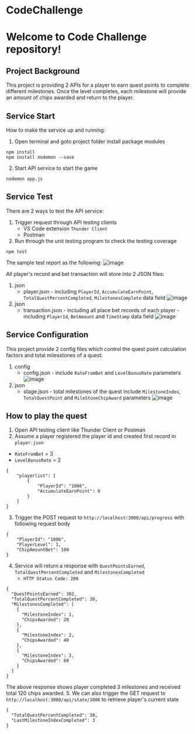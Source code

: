 # CodeChallenge

# Welcome to Code Challenge repository!

## Project Background

This project is providing 2 APIs for a player to earn quest points to complete different milestones. Once the level completes, each milestone will provide an amount of chips awarded and return to the player.

## Service Start

How to make the service up and running:

1. Open terminal and goto project folder install package modules

```
npm install
npm install nodemon --save
```

2. Start API service to start the game

```
nodemon app.js
```

## Service Test
There are 2 ways to test the API service:
1. Trigger request through API testing clients
   - VS Code extension `Thunder Client`
   - Postman
2. Run through the unit testing program to check the testing coverage

```
npm test
```
The sample test report as the following:
![image](https://user-images.githubusercontent.com/891759/123460508-4f212c80-d61a-11eb-99c9-acccbc613d6c.png)

All player's record and bet transaction will store into 2 JSON files:
1. json
   - player.json - including `PlayerId`, `AccumulateEarnPoint`, `TotalQuestPercentCompleted`, `MilestonesComplete` data field
   ![image](https://user-images.githubusercontent.com/891759/123506708-3bb4a680-d698-11eb-9486-e9e5ae4a94b4.png)
2. json
   - transaction.json - including all place bet records of each player - including `PlayerId`, `BetAmount` and `TimeStamp` data field
   ![image](https://user-images.githubusercontent.com/891759/123507459-1c1f7d00-d69c-11eb-971a-7aaad206403a.png)
   
## Service Configuration
This project provide 2 config files which control the quest point calculation factors and total milesstones of a quest:
1. config
   - config.json - include `RateFromBet` and `LevelBonusRate` parameters
   ![image](https://user-images.githubusercontent.com/891759/123461913-416ca680-d61c-11eb-9d35-ffbe93a86cbf.png)
2. json
   - stage.json - total milestones of the quest include `MilestoneIndex`, `TotalQuestPoint` and `MileStoneChipAward` parameters
   ![image](https://user-images.githubusercontent.com/891759/123462266-aaecb500-d61c-11eb-9c62-41e13dc8e135.png)
   
## How to play the quest
1. Open API testing client like Thunder Client or Postman
2. Assume a player registered the player id and created first record in `player.json`
 - `RateFromBet` = 3
 - `LevelBonusRate` = 2
```
{
    "playerlist": [
        {
            "PlayerId": "1006",
            "AccumulateEarnPoint": 0
        }
    ]
}
```
3. Trigger the POST request to `http://localhost:3000/api/progress` with following request body
```
{
    "PlayerId": "1006",
    "PlayerLevel": 1,
    "ChipAmountBet": 100
}
```
4. Service will return a response with `QuestPointsEarned`, `TotalQuestPercentCompleted` and `MilestonesCompleted`
   - `HTTP Status Code: 200`
```
{
  "QuestPointsEarned": 302,
  "TotalQuestPercentCompleted": 30,
  "MilestonesCompleted": [
    {
      "MilestoneIndex": 1,
      "ChipsAwarded": 20
    },
    {
      "MilestoneIndex": 2,
      "ChipsAwarded": 40
    },
    {
      "MilestoneIndex": 3,
      "ChipsAwarded": 60
    }
  ]
}
```
The above response shows player completed 3 milestones and received total 120 chips awarded.
5. We can also trigger the GET request to `http://localhost:3000/api/state/1006` to retrieve player's current state
```
{
  "TotalQuestPercentCompleted": 30,
  "LastMilestoneIndexCompleted": 3
}
```
